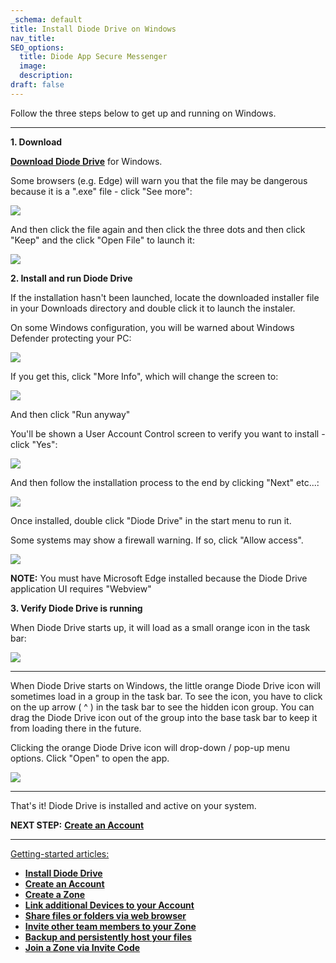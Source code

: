 ```yaml
---
_schema: default
title: Install Diode Drive on Windows
nav_title:
SEO_options:
  title: Diode App Secure Messenger
  image:
  description:
draft: false
---
```

Follow the three steps below to get up and running on Windows.

---

**1\. Download**

[**Download Diode Drive**](https://diode.io/resources/download) for Windows.

Some browsers (e.g. Edge) will warn you that the file may be dangerous because it is a ".exe" file - click "See more":

![](https://files.helpdocs.io/qwk5dmv7m8/articles/fl06iuxxe4/1699907478496/image.png)

And then click the file again and then click the three dots and then click "Keep" and the click "Open File" to launch it:

![](https://files.helpdocs.io/qwk5dmv7m8/articles/fl06iuxxe4/1699907559138/image.png)

**2\. Install and run Diode Drive**

If the installation hasn't been launched, locate the downloaded installer file in your Downloads directory and double click it to launch the instaler.

On some Windows configuration, you will be warned about Windows Defender protecting your PC:

![](https://files.helpdocs.io/qwk5dmv7m8/articles/fl06iuxxe4/1699907220462/image.png)

If you get this, click "More Info", which will change the screen to:

![](https://files.helpdocs.io/qwk5dmv7m8/articles/fl06iuxxe4/1699907257021/image.png)

And then click "Run anyway"

You'll be shown a User Account Control screen to verify you want to install - click "Yes":

![](https://files.helpdocs.io/qwk5dmv7m8/articles/fl06iuxxe4/1699907303748/image.png)

And then follow the installation process to the end by clicking "Next" etc...:

![](https://files.helpdocs.io/qwk5dmv7m8/articles/fl06iuxxe4/1699907371914/image.png)

Once installed, double click "Diode Drive" in the start menu to run it.

Some systems may show a firewall warning. If so, click "Allow access".

![](https://files.helpdocs.io/qwk5dmv7m8/articles/pdmdxj1qd6/1699979884252/image.png)

**NOTE:** You must have Microsoft Edge installed because the Diode Drive application UI requires "Webview"

**3\. Verify Diode Drive is running**

When Diode Drive starts up, it will load as a small orange icon in the task bar:

![](https://files.helpdocs.io/qwk5dmv7m8/articles/fl06iuxxe4/1699907821389/image.png)

---

When Diode Drive starts on Windows, the little orange Diode Drive icon will sometimes load in a group in the task bar. To see the icon, you have to click on the up arrow ( ^ ) in the task bar to see the hidden icon group. You can drag the Diode Drive icon out of the group into the base task bar to keep it from loading there in the future.

Clicking the orange Diode Drive icon will drop-down / pop-up menu options. Click "Open" to open the app.

![](https://files.helpdocs.io/qwk5dmv7m8/articles/pdmdxj1qd6/1709654365259/image.png)

---

That's it! Diode Drive is installed and active on your system.

**NEXT STEP:** [**Create an Account**](https://app.docs.diode.io/docs/using/getting-started/)

---

<u>Getting-started articles:</u>

* <a href="https://app.docs.diode.io/docs/" target="_blank" rel="noopener"><strong>Install Diode Drive</strong></a>
* <a href="https://app.docs.diode.io/docs/using/getting-started/" target="_blank" rel="noopener"><strong>Create an Account</strong></a>
* <a href="https://app.docs.diode.io/docs/using/create-a-zone/" target="_blank" rel="noopener"><strong>Create a Zone</strong></a>
* <a href="https://app.docs.diode.io/docs/using/linked-devices/" target="_blank" rel="noopener"><strong>Link additional Devices to your Account</strong></a>
* <a href="https://app.docs.diode.io/docs/using/share-a-file-or-folder-via-web-browser/" target="_blank" rel="noopener"><strong>Share files or folders via web browser</strong></a>
* <a href="https://app.docs.diode.io/docs/using/add-a-team-member-or-additional-device/" target="_blank" rel="noopener"><strong>Invite other team members to your Zone</strong></a>
* <a href="https://app.docs.diode.io/docs/using/backup-your-confidential-files/" target="_blank" rel="noopener"><strong>Backup and persistently host your files</strong></a>
* <a href="https://app.docs.diode.io/docs/using/join-a-zone-by-invite-code/" target="_blank" rel="noopener"><strong>Join a Zone via Invite Code</strong></a>